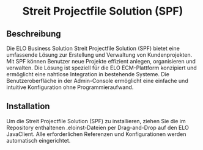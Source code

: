 <h1 align="center">Streit Projectfile Solution (SPF)</h1>

## Beschreibung
Die ELO Business Solution Streit Projectfile Solution (SPF) bietet eine umfassende Lösung zur Erstellung und Verwaltung von Kundenprojekten. Mit SPF können Benutzer neue Projekte effizient anlegen, organisieren und verwalten. Die Lösung ist speziell für die ELO ECM-Plattform konzipiert und ermöglicht eine nahtlose Integration in bestehende Systeme. Die Benutzeroberfläche in der Admin-Console ermöglicht eine einfache und intuitive Konfiguration ohne Programmieraufwand.

## Installation
Um die Streit Projectfile Solution (SPF) zu installieren, ziehen Sie die im Repository enthaltenen .eloinst-Dateien per Drag-and-Drop auf den ELO JavaClient. Alle erforderlichen Referenzen und Konfigurationen werden automatisch eingerichtet.
